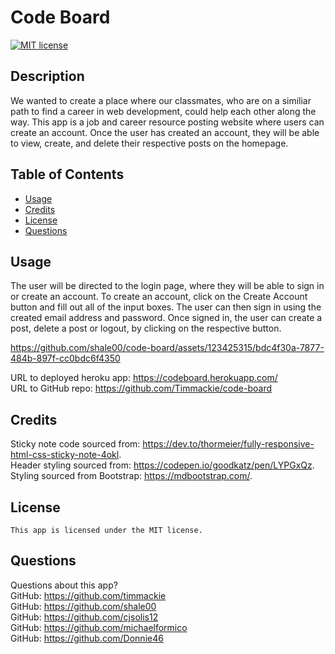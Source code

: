 # Code Board

  [![MIT license](https://img.shields.io/badge/License-MIT-blue.svg)](https://lbesson.mit-license.org/)

  ## Description
  We wanted to create a place where our classmates, who are on a similiar path to find a career in web development, could help each other along the way. This app is a job and career resource posting website where users can create an account. Once the user has created an account, they will be able to view, create, and delete their respective posts on the homepage.


  ## Table of Contents
  * [Usage](#usage)
  * [Credits](#credits)
  * [License](#license)
  * [Questions](#questions)
  

  ## Usage
  The user will be directed to the login page, where they will be able to sign in or create an account. To create an account, click on the Create Account button and fill out all of the input boxes. The user can then sign in using the created email address and password. Once signed in, the user can create a post, delete a post or logout, by clicking on the respective button.  


https://github.com/shale00/code-board/assets/123425315/bdc4f30a-7877-484b-897f-cc0bdc6f4350


  URL to deployed heroku app: https://codeboard.herokuapp.com/  
  URL to GitHub repo: https://github.com/Timmackie/code-board  



  ## Credits

  Sticky note code sourced from: https://dev.to/thormeier/fully-responsive-html-css-sticky-note-4okl.   
  Header styling sourced from: https://codepen.io/goodkatz/pen/LYPGxQz.   
  Styling sourced from Bootstrap: https://mdbootstrap.com/.   

  ## License
    This app is licensed under the MIT license.


  ## Questions
  Questions about this app?  
  GitHub: https://github.com/timmackie  
  GitHub: https://github.com/shale00  
  GitHub: https://github.com/cjsolis12  
  GitHub: https://github.com/michaelformico  
  GitHub: https://github.com/Donnie46
